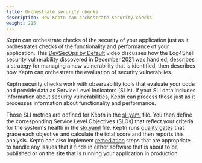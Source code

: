 ```yaml
---
title: Orchestrate security checks
description: How Keptn can orchestrate security checks
weight: 215
---
```


Keptn can orchestrate checks of the security of your application
just as it orchestrates checks of the functionality and performance of your application.
This [DevSecOps by Default](https://www.youtube.com/watch?v=aEej9puvJcI) video
discusses how the Log4Shell security vulnerability discovered in December 2021 was handled,
describes a strategy for managing a new vulnerability that is identified,
then describes how Keptn can orchestrate the evaluation of security vulnerabilies.

Keptn security checks work with observability tools that evaluate your code
and provide data as Service Level Indicators (SLIs).
If your SLI data includes information about security vulnerabilities,
Keptn can process those just as it processes information about functionality and performance.

Those SLI metrics are defined for Keptn in the [sli.yaml](../../reference/files/sli) file.
You then define the corresponding Service Level Objectives (SLOs)
that reflect your criteria for the system's health
in the [slo.yaml](../../reference/files/slo) file.
Keptn runs [quality gates](../quality-gates/) that grade each objective and calculate the total score
and then reports this analysis.
Keptn can also implement [remediation](../remediation-sequence/) steps that are appropriate
to handle any issues that it finds
in either software that is about to be published
or on the site that is running your application in production.
